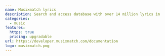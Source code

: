 ```yaml
---
name: Musixmatch lyrics
description: Search and access database with over 14 million lyrics in over 50 distinct languages in simple way.
categories:
  - music
features:
  https: true
  pricing: upgradable
url: https://developer.musixmatch.com/documentation
logo: musixmatch.png
---
```

